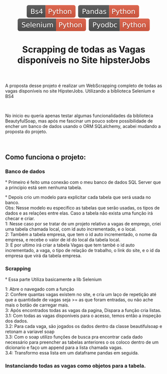 
<body>

<header align="center">
<nav align="center">
  <span align="center" text-align="center">
      <img src="https://github.com/bryanqf/badges/blob/main/Bs4.svg" alt="Bs4" style="display: inline-block; margin-right: 5px;">
      <img src="https://github.com/bryanqf/badges/blob/main/Pandas.svg" alt="Pandas" style="display: inline-block; margin-right: 5px;">
      <img src="https://github.com/bryanqf/badges/blob/main/Selenium.svg" alt="Selenium" style="display: inline-block; margin-right: 5px;">
      <img src="https://github.com/bryanqf/badges/blob/main/Pyodbc.svg" alt="Pyodbc" style="display: inline-block;">
  </span>
    </nav>
<h1 align="center"> Scrapping de todas as Vagas disponíveis no Site hipsterJobs</h1>
</header>
  <p text-align="center">A proposta desse projeto é realizar um WebScrapping completo de todas as vagas disponíveis no site HipsterJobs. Utilizando a biblioteca Selenium e BS4</p><br>
  
  <p text-align="center">No inicio eu queria apenas testar algumas funcionalidades da biblioteca BeautyfulSoap, mas após me fascinar um pouco sobre possibilidade de encher um banco de dados usando o ORM SQLalchemy, 
    acabei mudando a proposta do projeto.
  </p><br>

  <h2>Como funciona o projeto:</h2>
  <h3> Banco de dados</h3>
  <p>° Primeiro é feito uma conexão com o meu banco de dados SQL Server que a principio está sem nenhuma tabela.</p>
  <p>° Depois crio um modelo para explicitar cada tabela que será usada no banco.<br> Obs: Nesse modelo eu especifico as tabelas que serão usadas, os tipos de dados e as relações entre elas. 
    Caso a tabela não exista uma função irá checar e criar.
    <br>1: Nesse caso por se tratar de um projeto relativo a vagas de emprego, criei uma tabela chamada local, com id auto incrementado, e o local.
    <br>2: Também a tabela empresa, que tem o id auto incrementado, o nome da empresa, e recebe o valor de id do local da tabela local.
    <br>3: E por ultimo irá criar a tabela Vagas que tem també o id auto incrementado, a vaga, o tipo de relação de trabalho, o link do site, e o id da empresa que virá da tabela empresa.
  </p>
  <h3>Scrapping</h3>
  <p>° Essa parte Utiliza basicamente a lib Selenium</p>
  <p>1: Abre o navegado com a função
     <br>2: Confere quantas vagas existem no site, e cria um laço de repetição até que a quantidade de vagas seja >= as que foram entradas, ou não ache mais o botão de carregar mais.
    <br>3: Após encontrados todas as vagas da pagina, Dispara a função cria listas.<br>
        3.1: Com todas as vagas disponíveis para o acesso, temos então a inspeção dos dados.
    <br>3.2: Para cada vaga, são jogados os dados dentro da classe beautifulsoap e retonam a variavel soap
    <br>3.3: Com o soap utilizo funções de busca pra encontrar cada dado necessário para preencher as tabelas anteriores o os coloco dentro de um dicionario e faço um append para a lista chamada vagas.
    <br>3.4: Transformo essa lista em um dataframe pandas em seguida.
  </p>
  <h3>Instanciando todas as vagas como objetos para a tabela.<h3>
  

</body>
